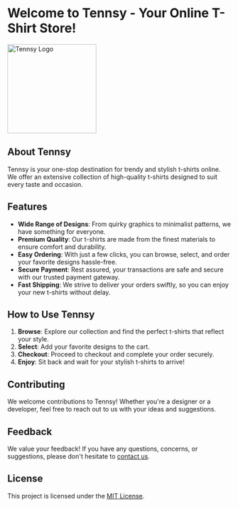 # Welcome to Tennsy - Your Online T-Shirt Store!

<img src="https://tennsy.vercel.app/logo.svg" alt="Tennsy Logo" width="200"/>

## About Tennsy

Tennsy is your one-stop destination for trendy and stylish t-shirts online. We offer an extensive collection of high-quality t-shirts designed to suit every taste and occasion.

## Features

- **Wide Range of Designs**: From quirky graphics to minimalist patterns, we have something for everyone.
- **Premium Quality**: Our t-shirts are made from the finest materials to ensure comfort and durability.
- **Easy Ordering**: With just a few clicks, you can browse, select, and order your favorite designs hassle-free.
- **Secure Payment**: Rest assured, your transactions are safe and secure with our trusted payment gateway.
- **Fast Shipping**: We strive to deliver your orders swiftly, so you can enjoy your new t-shirts without delay.

## How to Use Tennsy

1. **Browse**: Explore our collection and find the perfect t-shirts that reflect your style.
2. **Select**: Add your favorite designs to the cart.
3. **Checkout**: Proceed to checkout and complete your order securely.
4. **Enjoy**: Sit back and wait for your stylish t-shirts to arrive!

## Contributing

We welcome contributions to Tennsy! Whether you're a designer or a developer, feel free to reach out to us with your ideas and suggestions.

## Feedback

We value your feedback! If you have any questions, concerns, or suggestions, please don't hesitate to [contact us](mailto:info@tennsy.com).

## License

This project is licensed under the [MIT License](LICENSE).
